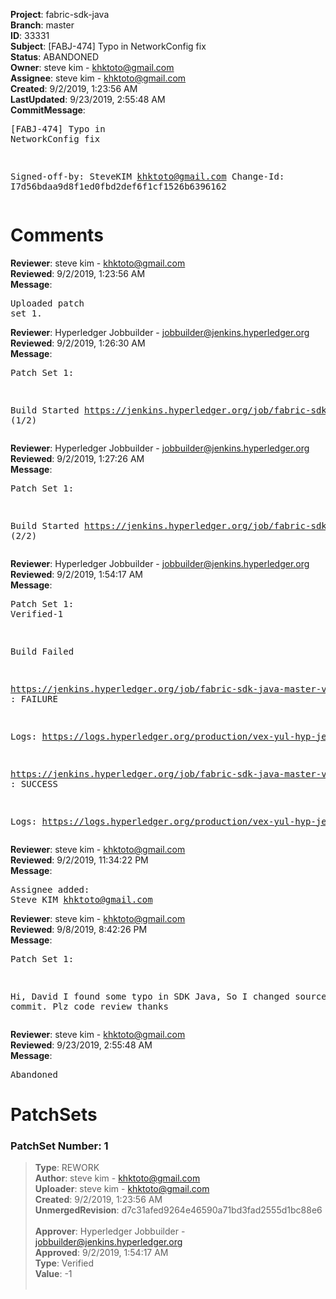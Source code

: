 <strong>Project</strong>: fabric-sdk-java<br><strong>Branch</strong>: master<br><strong>ID</strong>: 33331<br><strong>Subject</strong>: [FABJ-474] Typo in NetworkConfig fix<br><strong>Status</strong>: ABANDONED<br><strong>Owner</strong>: steve kim - khktoto@gmail.com<br><strong>Assignee</strong>: steve kim - khktoto@gmail.com<br><strong>Created</strong>: 9/2/2019, 1:23:56 AM<br><strong>LastUpdated</strong>: 9/23/2019, 2:55:48 AM<br><strong>CommitMessage</strong>:<br><pre>[FABJ-474]
Typo in NetworkConfig fix

Signed-off-by: SteveKIM <khktoto@gmail.com>
Change-Id: I7d56bdaa9d8f1ed0fbd2def6f1cf1526b6396162
</pre><h1>Comments</h1><strong>Reviewer</strong>: steve kim - khktoto@gmail.com<br><strong>Reviewed</strong>: 9/2/2019, 1:23:56 AM<br><strong>Message</strong>: <pre>Uploaded patch set 1.</pre><strong>Reviewer</strong>: Hyperledger Jobbuilder - jobbuilder@jenkins.hyperledger.org<br><strong>Reviewed</strong>: 9/2/2019, 1:26:30 AM<br><strong>Message</strong>: <pre>Patch Set 1:

Build Started https://jenkins.hyperledger.org/job/fabric-sdk-java-master-verify-x86_64/117/ (1/2)</pre><strong>Reviewer</strong>: Hyperledger Jobbuilder - jobbuilder@jenkins.hyperledger.org<br><strong>Reviewed</strong>: 9/2/2019, 1:27:26 AM<br><strong>Message</strong>: <pre>Patch Set 1:

Build Started https://jenkins.hyperledger.org/job/fabric-sdk-java-master-verify-1.4-x86_64/125/ (2/2)</pre><strong>Reviewer</strong>: Hyperledger Jobbuilder - jobbuilder@jenkins.hyperledger.org<br><strong>Reviewed</strong>: 9/2/2019, 1:54:17 AM<br><strong>Message</strong>: <pre>Patch Set 1: Verified-1

Build Failed 

https://jenkins.hyperledger.org/job/fabric-sdk-java-master-verify-x86_64/117/ : FAILURE

Logs: https://logs.hyperledger.org/production/vex-yul-hyp-jenkins-3/fabric-sdk-java-master-verify-x86_64/117

https://jenkins.hyperledger.org/job/fabric-sdk-java-master-verify-1.4-x86_64/125/ : SUCCESS

Logs: https://logs.hyperledger.org/production/vex-yul-hyp-jenkins-3/fabric-sdk-java-master-verify-1.4-x86_64/125</pre><strong>Reviewer</strong>: steve kim - khktoto@gmail.com<br><strong>Reviewed</strong>: 9/2/2019, 11:34:22 PM<br><strong>Message</strong>: <pre>Assignee added: Steve KIM <khktoto@gmail.com></pre><strong>Reviewer</strong>: steve kim - khktoto@gmail.com<br><strong>Reviewed</strong>: 9/8/2019, 8:42:26 PM<br><strong>Message</strong>: <pre>Patch Set 1:

Hi, David
I found some typo in SDK Java,
So I changed source and commit.
Plz code review
thanks</pre><strong>Reviewer</strong>: steve kim - khktoto@gmail.com<br><strong>Reviewed</strong>: 9/23/2019, 2:55:48 AM<br><strong>Message</strong>: <pre>Abandoned</pre><h1>PatchSets</h1><h3>PatchSet Number: 1</h3><blockquote><strong>Type</strong>: REWORK<br><strong>Author</strong>: steve kim - khktoto@gmail.com<br><strong>Uploader</strong>: steve kim - khktoto@gmail.com<br><strong>Created</strong>: 9/2/2019, 1:23:56 AM<br><strong>UnmergedRevision</strong>: d7c31afed9264e46590a71bd3fad2555d1bc88e6<br><br><strong>Approver</strong>: Hyperledger Jobbuilder - jobbuilder@jenkins.hyperledger.org<br><strong>Approved</strong>: 9/2/2019, 1:54:17 AM<br><strong>Type</strong>: Verified<br><strong>Value</strong>: -1<br><br></blockquote>